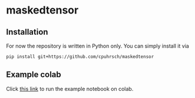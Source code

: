 # maskedtensor

## Installation

For now the repository is written in Python only. You can simply install it via
```
pip install git+https://github.com/cpuhrsch/maskedtensor
```

## Example colab

Click [this link](https://colab.research.google.com/github/cpuhrsch/maskedtensor/blob/main/%5BBased_on_repo%5DMaskedTensor_torch_dispatch.ipynb) to run the example notebook on colab.
